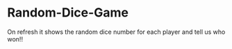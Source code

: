 # Random-Dice-Game
On refresh it shows the random dice number for each player and tell us who won!!
